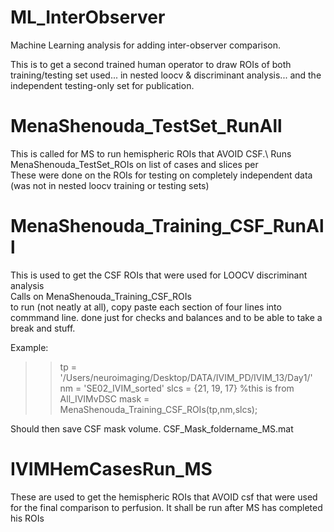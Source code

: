 # ML_InterObserver
 
Machine Learning analysis for adding inter-observer comparison. 

This is to get a second trained human operator to draw ROIs of both training/testing set used...
in nested loocv & discriminant analysis... and the independent testing-only set for publication. 


# MenaShenouda_TestSet_RunAll
This is called for MS to run hemispheric ROIs that AVOID CSF.\ 
Runs MenaShenouda_TestSet_ROIs on list of cases and slices per\
These were done on the ROIs for testing on completely independent data (was not in nested loocv training or testing sets)







# MenaShenouda_Training_CSF_RunAll
This is used to get the CSF ROIs that were used for LOOCV discriminant analysis\
Calls on MenaShenouda_Training_CSF_ROIs\
to run (not neatly at all), copy paste each section of four lines into commmand line. 
done just for checks and balances and to be able to take a break and stuff. 

Example: 

>> tp = '/Users/neuroimaging/Desktop/DATA/IVIM_PD/IVIM_13/Day1/'
>> nm = 'SE02_IVIM_sorted'
>> slcs = {21, 19, 17} %this is from All_IVIMvDSC
>> mask = MenaShenouda_Training_CSF_ROIs(tp,nm,slcs);

Should then save CSF mask volume. CSF_Mask_foldername_MS.mat



# IVIMHemCasesRun_MS
These are used to get the hemispheric ROIs that AVOID csf that were used for the final comparison to perfusion. 
It shall be run after MS has completed his ROIs